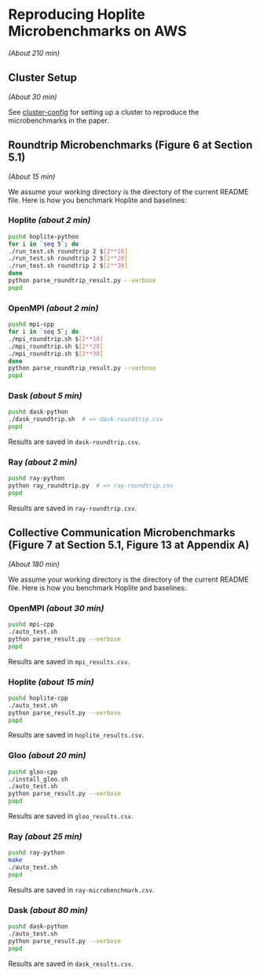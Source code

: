 # Reproducing Hoplite Microbenchmarks on AWS

_(About 210 min)_

## Cluster Setup

_(About 30 min)_

See [cluster-config](cluster-config) for setting up a cluster to reproduce the microbenchmarks in the paper.

## Roundtrip Microbenchmarks (Figure 6 at Section 5.1)

_(About 15 min)_

We assume your working directory is the directory of the current README file. Here is how you benchmark Hoplite and baselines:

### Hoplite _(about 2 min)_

```bash
pushd hoplite-python
for i in `seq 5`; do
./run_test.sh roundtrip 2 $[2**10]
./run_test.sh roundtrip 2 $[2**20]
./run_test.sh roundtrip 2 $[2**30]
done
python parse_roundtrip_result.py --verbose
popd
```

### OpenMPI _(about 2 min)_

```bash
pushd mpi-cpp
for i in `seq 5`; do
./mpi_roundtrip.sh $[2**10]
./mpi_roundtrip.sh $[2**20]
./mpi_roundtrip.sh $[2**30]
done
python parse_roundtrip_result.py --verbose
popd
```

### Dask _(about 5 min)_

```bash
pushd dask-python
./dask_roundtrip.sh  # => dask-roundtrip.csv
popd
```

Results are saved in `dask-roundtrip.csv`.


### Ray _(about 2 min)_

```bash
pushd ray-python
python ray_roundtrip.py  # => ray-roundtrip.csv
popd
```

Results are saved in `ray-roundtrip.csv`.



## Collective Communication Microbenchmarks (Figure 7 at Section 5.1, Figure 13 at Appendix A)

_(About 180 min)_

We assume your working directory is the directory of the current README file. Here is how you benchmark Hoplite and baselines:

### OpenMPI _(about 30 min)_

```bash
pushd mpi-cpp
./auto_test.sh
python parse_result.py --verbose
popd
```

Results are saved in `mpi_results.csv`.

### Hoplite _(about 15 min)_

```bash
pushd hoplite-cpp
./auto_test.sh
python parse_result.py --verbose
popd
```

Results are saved in `hoplite_results.csv`.

### Gloo _(about 20 min)_

```bash
pushd gloo-cpp
./install_gloo.sh
./auto_test.sh
python parse_result.py --verbose
popd
```

Results are saved in `gloo_results.csv`.

### Ray _(about 25 min)_

```bash
pushd ray-python
make
./auto_test.sh
popd
```

Results are saved in `ray-microbenchmark.csv`.

### Dask _(about 80 min)_

```bash
pushd dask-python
./auto_test.sh
python parse_result.py --verbose
popd
```

Results are saved in `dask_results.csv`.
